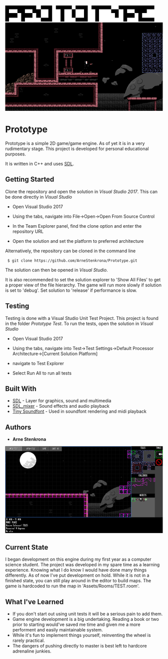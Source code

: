 ![In-Game Example](https://raw.githubusercontent.com/ArneStenkrona/Prototype/master/Examples%20Images/prototypeLogo.PNG)
![In-Game Example](https://raw.githubusercontent.com/ArneStenkrona/Prototype/master/Examples%20Images/example1.png)

# Prototype

Prototype is a simple 2D game/game engine. As of yet it is in a very 
rudimentary stage. This project is developed for personal educational purposes.

It is written in C++ and uses [SDL](https://www.libsdl.org/).


## Getting Started

Clone the repository and open the solution in *Visual Studio 2017*. 
This can be done directly in *Visual Studio*

* Open Visual Studio 2017

* Using the tabs, navigate into File->Open->Open From Source Control

* In the Team Explorer panel, find the clone option and enter the repository URL

* Open the solution and set the platform to preferred architecture

Alternatively, the repository can be cloned in the command line

```
 $ git clone https://github.com/ArneStenkrona/Prototype.git
```
The solution can then be opened in *Visual Studio*.

It is also recommended to set the solution explorer to 'Show All Files' to get a
proper view of the file hierarchy. The game will run more slowly if solution is set to
'debug'. Set solution to 'release' if performance is slow.

## Testing

Testing is done with a Visual Studio Unit Test Project. This project is found in the folder *Prototype Test*. 
To run the tests, open the solution in *Visual Studio*

* Open Visual Studio 2017

* Using the tabs, navigate into Test->Test Settings->Default Processor Architecture->[Current Solution Platform]

* navigate to Test Explorer

* Select Run All to run all tests

## Built With

* [SDL](https://www.libsdl.org/) - Layer for graphics, sound and multimedia
* [SDL_mixer](https://www.libsdl.org/projects/SDL_mixer/) - Sound effects and audio playback
* [Tiny Soundfont](https://github.com/schellingb/TinySoundFont) - Used in soundfont rendering and midi playback

## Authors

* **Arne Stenkrona** 

![Editor Example](https://raw.githubusercontent.com/ArneStenkrona/Prototype/master/Examples%20Images/example2.png)

## Current State
I began development on this engine during my first year as a computer science student.
The project was developed in my spare time as a learning experience. Knowing what I do know I would have done many things differently. As of now I've put development on hold. While it is not in a finished state, you can still play around in the editor to build maps. The game is hardcoded to run the map in 'Assets/Rooms/TEST.room'.

## What I've Learned
* If you don't start out using unit tests it will be a serious pain to add them.
* Game engine development is a big undertaking. Reading a book or two prior to starting would've saved me time and given me a more performent and easily maintainable system.
* While it's fun to implement things yourself, reinventing the wheel is rarely practical.
* The dangers of pushing directly to master is best left to hardcore adrenaline junkies.
